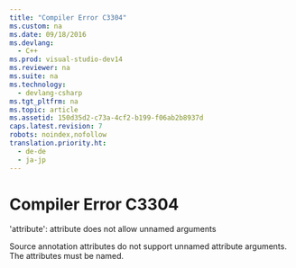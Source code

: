 ```yaml
---
title: "Compiler Error C3304"
ms.custom: na
ms.date: 09/18/2016
ms.devlang: 
  - C++
ms.prod: visual-studio-dev14
ms.reviewer: na
ms.suite: na
ms.technology: 
  - devlang-csharp
ms.tgt_pltfrm: na
ms.topic: article
ms.assetid: 150d35d2-c73a-4cf2-b199-f06ab2b8937d
caps.latest.revision: 7
robots: noindex,nofollow
translation.priority.ht: 
  - de-de
  - ja-jp
---
```

# Compiler Error C3304
'attribute': attribute does not allow unnamed arguments  
  
 Source annotation attributes do not support unnamed attribute arguments. The attributes must be named.
